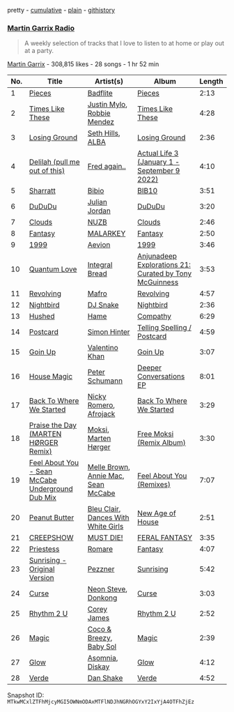 pretty - [cumulative](/playlists/cumulative/1boYpG5G2QkmQ7FRi2dRc1.md) - [plain](/playlists/plain/1boYpG5G2QkmQ7FRi2dRc1) - [githistory](https://github.githistory.xyz/mackorone/spotify-playlist-archive/blob/main/playlists/plain/1boYpG5G2QkmQ7FRi2dRc1)

### [Martin Garrix Radio](https://open.spotify.com/playlist/1boYpG5G2QkmQ7FRi2dRc1)

> A weekly selection of tracks that I love to listen to at home or play out at a party.

[Martin Garrix](https://open.spotify.com/user/martingarrix) - 308,815 likes - 28 songs - 1 hr 52 min

| No. | Title | Artist(s) | Album | Length |
|---|---|---|---|---|
| 1 | [Pieces](https://open.spotify.com/track/5xkVzKzVFlrlVkmRneNa3b) | [Badflite](https://open.spotify.com/artist/3AEEmo3VYEBbQBUUEY2fUS) | [Pieces](https://open.spotify.com/album/5x3z117GaV3LUCZbiHpqXc) | 2:13 |
| 2 | [Times Like These](https://open.spotify.com/track/3c1SekkpJMAUsezgeYnlWW) | [Justin Mylo](https://open.spotify.com/artist/7MFJyevu6jq0shwDuVLymu), [Robbie Mendez](https://open.spotify.com/artist/1CEqpjEq6n8O8zte6YvOTM) | [Times Like These](https://open.spotify.com/album/69VoTejrWsBzsDeOC56EDc) | 4:28 |
| 3 | [Losing Ground](https://open.spotify.com/track/56e1YFdhapFgoVsEOmdrHF) | [Seth Hills](https://open.spotify.com/artist/5nFt7a5Du2MkdAr1KniXh7), [ALBA](https://open.spotify.com/artist/5MKM7cNYL4SIuIe6q4Qd1p) | [Losing Ground](https://open.spotify.com/album/5tCtASWZ0Ai6249CbEMVgQ) | 2:36 |
| 4 | [Delilah \(pull me out of this\)](https://open.spotify.com/track/67uX1e9gIoumz0U8ayaOiO) | [Fred again..](https://open.spotify.com/artist/4oLeXFyACqeem2VImYeBFe) | [Actual Life 3 \(January 1 \- September 9 2022\)](https://open.spotify.com/album/6vN8o7jyIAJvFPqC0vxxmm) | 4:10 |
| 5 | [Sharratt](https://open.spotify.com/track/5lv4cvyaPSIKNgKwMLdnaS) | [Bibio](https://open.spotify.com/artist/0qzzGu8qpbXYpzgV52wOFT) | [BIB10](https://open.spotify.com/album/0NBqhQmnLKNHvrB0a3jrK7) | 3:51 |
| 6 | [DuDuDu](https://open.spotify.com/track/4PfrCntphqH3KEfe2QEJS5) | [Julian Jordan](https://open.spotify.com/artist/2vUCVkeZjzDcaoX4gagHdV) | [DuDuDu](https://open.spotify.com/album/16hjrnSiJDIjmHYpaAy16L) | 3:20 |
| 7 | [Clouds](https://open.spotify.com/track/3T7PkWJTyhlYCirZiTJsg0) | [NUZB](https://open.spotify.com/artist/1whPdBCsbQv270FMoML1fa) | [Clouds](https://open.spotify.com/album/5hthcxMQYM5ARjWPZbRSjO) | 2:46 |
| 8 | [Fantasy](https://open.spotify.com/track/3MGDui01P1lMggLMe4vxYR) | [MALARKEY](https://open.spotify.com/artist/3Wx6i3YgqSGlvxVTS4UsMV) | [Fantasy](https://open.spotify.com/album/2uaJmzs43n1ql9dXs61dvs) | 2:50 |
| 9 | [1999](https://open.spotify.com/track/5PF1j06Gv2A6vdcnzaqMxz) | [Aevion](https://open.spotify.com/artist/6y5Fs04MNlsUCyAgvXkSxg) | [1999](https://open.spotify.com/album/1eNDsrkrod3XwdFZdDCH1k) | 3:46 |
| 10 | [Quantum Love](https://open.spotify.com/track/5dJXIANf7rjEXtfBxKSArq) | [Integral Bread](https://open.spotify.com/artist/2qBtD1XQ3tY8PNUOSrQJwB) | [Anjunadeep Explorations 21: Curated by Tony McGuinness](https://open.spotify.com/album/6bM7XsnzOm7ZipRDiuEzMr) | 3:53 |
| 11 | [Revolving](https://open.spotify.com/track/2NmFvSMwXVq96rjluHhPyR) | [Mafro](https://open.spotify.com/artist/2Y9v3pyVuYM0o8bSLAUUZm) | [Revolving](https://open.spotify.com/album/5e2NRFbu2mYDhCPfBbVhGF) | 4:57 |
| 12 | [Nightbird](https://open.spotify.com/track/0CADZTEOUaMw9bHnKB59Ts) | [DJ Snake](https://open.spotify.com/artist/540vIaP2JwjQb9dm3aArA4) | [Nightbird](https://open.spotify.com/album/2uZGmZtHVVcUNWzsNDdfUx) | 2:36 |
| 13 | [Hushed](https://open.spotify.com/track/5bV2kJDh8I4vMVg16oRcm0) | [Hame](https://open.spotify.com/artist/0VG814Qm1SaKHE8x6UH6zV) | [Compathy](https://open.spotify.com/album/3wO5MlCzcav0BrESCAKbRQ) | 6:29 |
| 14 | [Postcard](https://open.spotify.com/track/5j0uhG5Jl9C6I0K7xMG2Cj) | [Simon Hinter](https://open.spotify.com/artist/0srFR4SiuKqyNwipA8SPTl) | [Telling Spelling / Postcard](https://open.spotify.com/album/370yEu6eXXVJwhR29LkwSr) | 4:59 |
| 15 | [Goin Up](https://open.spotify.com/track/13IZ9V3RSmEnXMdKjEHF4n) | [Valentino Khan](https://open.spotify.com/artist/0deIjoDjl9g9Zpw0sCIOHh) | [Goin Up](https://open.spotify.com/album/48fBGzVbo9W5c46o01R8hl) | 3:07 |
| 16 | [House Magic](https://open.spotify.com/track/1wYVHbd2iJ5Z99yTxVmFyY) | [Peter Schumann](https://open.spotify.com/artist/53xUjVBCaTHEXSrFFnup3I) | [Deeper Conversations EP](https://open.spotify.com/album/4qubW0lYGdGpUwpCqlShpR) | 8:01 |
| 17 | [Back To Where We Started](https://open.spotify.com/track/3Xkf0dPNJbLMzi2BuGmbDo) | [Nicky Romero](https://open.spotify.com/artist/5ChF3i92IPZHduM7jN3dpg), [Afrojack](https://open.spotify.com/artist/4D75GcNG95ebPtNvoNVXhz) | [Back To Where We Started](https://open.spotify.com/album/4Oe7H10BsC7n7hiAFruhQa) | 3:29 |
| 18 | [Praise the Day \(MARTEN HØRGER Remix\)](https://open.spotify.com/track/7JcWezUWycUsV9HPrSq7Zs) | [Moksi](https://open.spotify.com/artist/5jm3x1qIibWdKSEMw2G011), [Marten Hørger](https://open.spotify.com/artist/0EdUwJSqkMmsH6Agg3G8Ls) | [Free Moksi \(Remix Album\)](https://open.spotify.com/album/5lXzTEhpKccRu5YI6szi56) | 3:30 |
| 19 | [Feel About You \- Sean McCabe Underground Dub Mix](https://open.spotify.com/track/3KBHtujLN5KCmF929EmTjj) | [Melle Brown](https://open.spotify.com/artist/0sD8M4PoVLNDJ82fi6oG5e), [Annie Mac](https://open.spotify.com/artist/41DZ1or3s4tphMQnLC5RNk), [Sean McCabe](https://open.spotify.com/artist/1hN0HcEUYVNBsMV3aRevIN) | [Feel About You \(Remixes\)](https://open.spotify.com/album/5cW7yN6HQtzwpql9Vd7B5H) | 7:07 |
| 20 | [Peanut Butter](https://open.spotify.com/track/7F2xg9REyaMDf9JHMV8V9S) | [Bleu Clair](https://open.spotify.com/artist/7kA4sEagpoNK91I7wr9tYr), [Dances With White Girls](https://open.spotify.com/artist/1XwL3qdo0jPmliKRgxY5TL) | [New Age of House](https://open.spotify.com/album/7zBY7JzAeooq0E8cMXmZ0X) | 2:51 |
| 21 | [CREEPSHOW](https://open.spotify.com/track/3vJrfi6t2BcQ9pnhbAWgLY) | [MUST DIE!](https://open.spotify.com/artist/4aBx7mA6lUOVhEsjokZrXb) | [FERAL FANTASY](https://open.spotify.com/album/00JpfFQBKodNn1eQoND8Ed) | 3:35 |
| 22 | [Priestess](https://open.spotify.com/track/2rxhteylfypbbWmahDNklT) | [Romare](https://open.spotify.com/artist/6d1HqiWNEKV9zFqQM9WeYo) | [Fantasy](https://open.spotify.com/album/1rDjHlur6uZheIHpBdmLEF) | 4:07 |
| 23 | [Sunrising \- Original Version](https://open.spotify.com/track/4WDT9zlQvD3khSvA1QEXxN) | [Pezzner](https://open.spotify.com/artist/4NxX9q7cLdH6JNDtApVPRU) | [Sunrising](https://open.spotify.com/album/4WA66QWnWemnQSAX9FoLZ2) | 5:42 |
| 24 | [Curse](https://open.spotify.com/track/5S5W3JR9TyzjswQV4VE4Fd) | [Neon Steve](https://open.spotify.com/artist/1CNO980Lk9CaBWBnM1MZXi), [Donkong](https://open.spotify.com/artist/2iSzx6yX8XC77IGgRlRZgX) | [Curse](https://open.spotify.com/album/4hbDos0SLL9tDr0vQQ92eh) | 3:03 |
| 25 | [Rhythm 2 U](https://open.spotify.com/track/4NwQEKcLfOWZcvaN2bob6x) | [Corey James](https://open.spotify.com/artist/0pICHdgyIVvu5jvDsFu9pD) | [Rhythm 2 U](https://open.spotify.com/album/3rQK4mV2dtEFJ79hJuyc0k) | 2:52 |
| 26 | [Magic](https://open.spotify.com/track/2TYjPIYOSoQ3Mu3ojzL0uD) | [Coco & Breezy](https://open.spotify.com/artist/0Adbm5kzcPUxFybf9fhjgG), [Baby Sol](https://open.spotify.com/artist/2f6oNClshLxDWI8rrVm6wQ) | [Magic](https://open.spotify.com/album/0LOQJEGmChTbhp9SH5FpLc) | 2:39 |
| 27 | [Glow](https://open.spotify.com/track/42YoJrbvUuBO24EYNBqdqH) | [Asomnia](https://open.spotify.com/artist/5EkRfwQG7aHpXFCXjb67hy), [Diskay](https://open.spotify.com/artist/0jhEMuo7mHO0SS3ikkimR5) | [Glow](https://open.spotify.com/album/18jvNTEJfcATyeePEHd4M7) | 4:12 |
| 28 | [Verde](https://open.spotify.com/track/6Zr4nhKCUeAjttMntltVkk) | [Dan Shake](https://open.spotify.com/artist/7wxLYZxFPf1HWPIaGesxAg) | [Verde](https://open.spotify.com/album/4oXLvrJLs0TgvJgNL1KpxF) | 4:52 |

Snapshot ID: `MTkwMCxlZTFhMjcyMGI5OWNmODAxMTFlNDJhNGRhOGYxY2IxYjA4OTFhZjEz`
